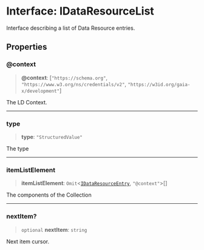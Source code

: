 # Interface: IDataResourceList

Interface describing a list of Data Resource entries.

## Properties

### @context

> **@context**: \[`"https://schema.org"`, `"https://www.w3.org/ns/credentials/v2"`, `"https://w3id.org/gaia-x/development"`\]

The LD Context.

***

### type

> **type**: `"StructuredValue"`

The type

***

### itemListElement

> **itemListElement**: `Omit`\<[`IDataResourceEntry`](IDataResourceEntry.md), `"@context"`\>[]

The components of the Collection

***

### nextItem?

> `optional` **nextItem**: `string`

Next item cursor.
